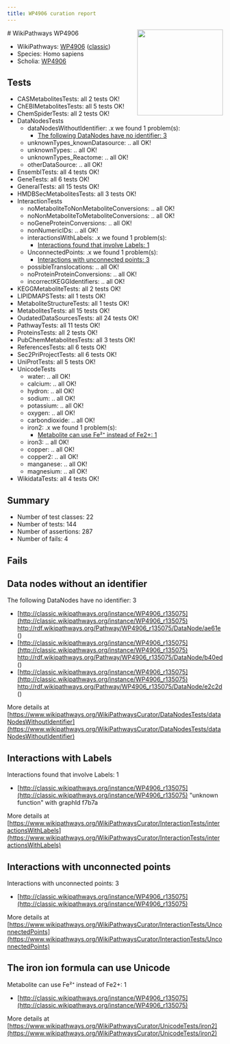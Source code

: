 ```yaml
---
title: WP4906 curation report
---
```


<img style="float: right; width: 200px" src="https://upload.wikimedia.org/wikipedia/commons/thumb/8/83/Wplogo_with_text_500.png/640px-Wplogo_with_text_500.png" />
# WikiPathways WP4906

* WikiPathways: [WP4906](https://wikipathways.org/pathways/WP4906) ([classic](https://classic.wikipathways.org/instance/WP4906))
* Species: Homo sapiens
* Scholia: [WP4906](https://scholia.toolforge.org/wikipathways/WP4906)
## Tests
* CASMetabolitesTests: all 2 tests OK!
* ChEBIMetabolitesTests: all 5 tests OK!
* ChemSpiderTests: all 2 tests OK!
* DataNodesTests
    * dataNodesWithoutIdentifier: .x we found 1 problem(s):
        * [The following DataNodes have no identifier: 3](#d2d32fa2)
    * unknownTypes_knownDatasource: .. all OK!
    * unknownTypes: .. all OK!
    * unknownTypes_Reactome: .. all OK!
    * otherDataSource: .. all OK!
* EnsemblTests: all 4 tests OK!
* GeneTests: all 6 tests OK!
* GeneralTests: all 15 tests OK!
* HMDBSecMetabolitesTests: all 3 tests OK!
* InteractionTests
    * noMetaboliteToNonMetaboliteConversions: .. all OK!
    * noNonMetaboliteToMetaboliteConversions: .. all OK!
    * noGeneProteinConversions: .. all OK!
    * nonNumericIDs: .. all OK!
    * interactionsWithLabels: .x we found 1 problem(s):
        * [Interactions found that involve Labels: 1](#630d2678)
    * UnconnectedPoints: .x we found 1 problem(s):
        * [Interactions with unconnected points: 3](#35a61adb)
    * possibleTranslocations: .. all OK!
    * noProteinProteinConversions: .. all OK!
    * incorrectKEGGIdentifiers: .. all OK!
* KEGGMetaboliteTests: all 2 tests OK!
* LIPIDMAPSTests: all 1 tests OK!
* MetaboliteStructureTests: all 1 tests OK!
* MetabolitesTests: all 15 tests OK!
* OudatedDataSourcesTests: all 24 tests OK!
* PathwayTests: all 11 tests OK!
* ProteinsTests: all 2 tests OK!
* PubChemMetabolitesTests: all 3 tests OK!
* ReferencesTests: all 6 tests OK!
* Sec2PriProjectTests: all 6 tests OK!
* UniProtTests: all 5 tests OK!
* UnicodeTests
    * water: .. all OK!
    * calcium: .. all OK!
    * hydron: .. all OK!
    * sodium: .. all OK!
    * potassium: .. all OK!
    * oxygen: .. all OK!
    * carbondioxide: .. all OK!
    * iron2: .x we found 1 problem(s):
        * [Metabolite can use Fe²⁺ instead of Fe2+: 1](#c6784a3e)
    * iron3: .. all OK!
    * copper: .. all OK!
    * copper2: .. all OK!
    * manganese: .. all OK!
    * magnesium: .. all OK!
* WikidataTests: all 4 tests OK!


## Summary

* Number of test classes: 22
* Number of tests: 144
* Number of assertions: 287
* Number of fails: 4

## Fails

<a name="d2d32fa2" />

## Data nodes without an identifier

The following DataNodes have no identifier: 3

* [http://classic.wikipathways.org/instance/WP4906_r135075](http://classic.wikipathways.org/instance/WP4906_r135075) http://rdf.wikipathways.org/Pathway/WP4906_r135075/DataNode/ae61e ()
* [http://classic.wikipathways.org/instance/WP4906_r135075](http://classic.wikipathways.org/instance/WP4906_r135075) http://rdf.wikipathways.org/Pathway/WP4906_r135075/DataNode/b40ed ()
* [http://classic.wikipathways.org/instance/WP4906_r135075](http://classic.wikipathways.org/instance/WP4906_r135075) http://rdf.wikipathways.org/Pathway/WP4906_r135075/DataNode/e2c2d ()


More details at [https://www.wikipathways.org/WikiPathwaysCurator/DataNodesTests/dataNodesWithoutIdentifier](https://www.wikipathways.org/WikiPathwaysCurator/DataNodesTests/dataNodesWithoutIdentifier)

<a name="630d2678" />

## Interactions with Labels

Interactions found that involve Labels: 1

* [http://classic.wikipathways.org/instance/WP4906_r135075](http://classic.wikipathways.org/instance/WP4906_r135075) "unknown function" with graphId f7b7a


More details at [https://www.wikipathways.org/WikiPathwaysCurator/InteractionTests/interactionsWithLabels](https://www.wikipathways.org/WikiPathwaysCurator/InteractionTests/interactionsWithLabels)

<a name="35a61adb" />

## Interactions with unconnected points

Interactions with unconnected points: 3

* [http://classic.wikipathways.org/instance/WP4906_r135075](http://classic.wikipathways.org/instance/WP4906_r135075)


More details at [https://www.wikipathways.org/WikiPathwaysCurator/InteractionTests/UnconnectedPoints](https://www.wikipathways.org/WikiPathwaysCurator/InteractionTests/UnconnectedPoints)

<a name="c6784a3e" />

## The iron ion formula can use Unicode

Metabolite can use Fe²⁺ instead of Fe2+: 1

* [http://classic.wikipathways.org/instance/WP4906_r135075](http://classic.wikipathways.org/instance/WP4906_r135075)


More details at [https://www.wikipathways.org/WikiPathwaysCurator/UnicodeTests/iron2](https://www.wikipathways.org/WikiPathwaysCurator/UnicodeTests/iron2)

